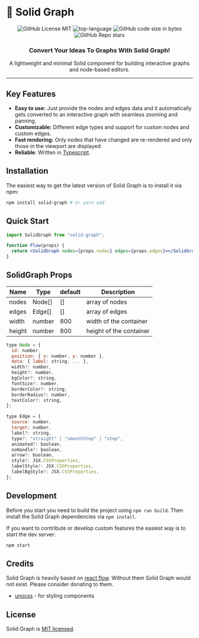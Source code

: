 # :thread: Solid Graph

<div align="center">

![GitHub License MIT](https://img.shields.io/github/license/AlidotSal/solid-graph?color=446b9e)
![top-language](https://img.shields.io/github/languages/top/AlidotSal/solid-graph?color=446b9e)
![GitHub code size in bytes](https://img.shields.io/github/languages/code-size/AlidotSal/solid-graph?color=446b9e)
![GitHub Repo stars](https://img.shields.io/github/stars/AlidotSal/solid-graph?color=446b9e)

### Convert Your Ideas To Graphs With Solid Graph!

A lightweight and minimal Solid component for building interactive graphs and node-based editors.

</div>

---

## Key Features

- **Easy to use:** Just provide the nodes and edges data and it automatically gets converted to an interactive graph with seamless zooming and panning.
- **Customizable:** Different edge types and support for custom nodes and custom edges.
- **Fast rendering:** Only nodes that have changed are re-rendered and only those in the viewport are displayed
- **Reliable**: Written in [Typescript](https://www.typescriptlang.org/).

## Installation

The easiest way to get the latest version of Solid Graph is to install it via npm:

```bash
npm install solid-graph # or yarn add
```

## Quick Start

```jsx
import SolidGraph from "solid-graph";

function Flow(props) {
  return <SolidGraph nodes={props.nodes} edges={props.edges}></SolidGraph>;
}
```

## SolidGraph Props

| Name   | Type   | default | Description             |
| ------ | ------ | ------- | ----------------------- |
| nodes  | Node[] | []      | array of nodes          |
| edges  | Edge[] | []      | array of edges          |
| width  | number | 800     | width of the container  |
| height | number | 800     | height of the container |

```jsx
type Node = {
  id: number,
  position: { x: number, y: number },
  data: { label: string, ... },
  width?: number,
  height?: number,
  bgColor?: string,
  fontSize?: number,
  borderColor?: string,
  borderRadius?: number,
  textColor?: string,
};

type Edge = {
  source: number,
  target: number,
  label?: string,
  type?: "straight" | "smoothStep" | "step",
  animated?: boolean,
  noHandle?: boolean,
  arrow?: boolean,
  style?: JSX.CSSProperties,
  labelStyle?: JSX.CSSProperties,
  labelBgStyle?: JSX.CSSProperties,
};
```

## Development

Before you start you need to build the project using `npm run build`. Then install the Solid Graph dependencies via `npm install`.

If you want to contribute or develop custom features the easiest way is to start the dev server:

```sh
npm start
```

## Credits

Solid Graph is heavily based on [react flow](https://github.com/wbkd/react-flow). Without them Solid Graph would not exist. Please consider donating to them.

- [unocss](https://github.com/unocss/unocss) - for styling components

## License

Solid Graph is [MIT licensed](https://github.com/AlidotSal/solid-graph/blob/main/LICENSE).
